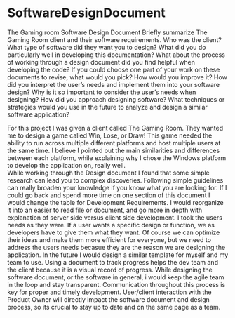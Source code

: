 # SoftwareDesignDocument
The Gaming room Software Design Document
Briefly summarize The Gaming Room client and their software requirements. Who was the client? What type of software did they want you to design?
What did you do particularly well in developing this documentation?
What about the process of working through a design document did you find helpful when developing the code?
If you could choose one part of your work on these documents to revise, what would you pick? How would you improve it?
How did you interpret the user’s needs and implement them into your software design? Why is it so important to consider the user’s needs when designing?
How did you approach designing software? What techniques or strategies would you use in the future to analyze and design a similar software application?

For this project I was given a client called The Gaming Room.  They wanted me to design a game called Win, Lose, or Draw!  This game needed the ability to run across multiple different platforms and host multiple users at the same time.
  I believe I pointed out the main similarities and differences between each platform, while explaining why I chose the Windows platform to develop the application on, really well.  
  While working through the Design document I found that some simple research can lead you to complex discoveries.  Following simple guidelines can really broaden your knowledge if you know what you are looking for.
  If I could go back and spend more time on one section of this document I would change the table for Development Requirements. I would reorganize it into an easier to read file or document, and go more in depth with explanation of server side versus client side development.
  I took the users needs as they were.  If a user wants a specific design or function, we as developers have to give them what they want. Of course we can optimize their ideas and make them more efficient for everyone, but we need to address the users needs becasue they are the reason we are designing the application.
  In the future I would design a similar template for myself and my team to use.  Using a document to track progress helps the dev team and the client because it is a visual record of progress. While designing the software document, or the software in general, i would keep the agile team in the loop and stay transparent.  Communication throughout this process is key for proper and timely development. User/client interaction with the Product Owner will directly impact the software document and design process, so its crucial to stay up to date and on the same page as a team.
